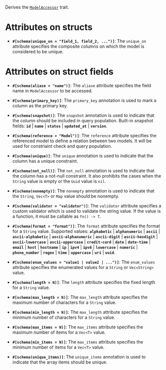 Derives the [`ModelAccessor`](zino_core::orm::ModelAccessor) trait.

# Attributes on structs

- **`#[schema(unique_on = "field_1, field_2, ...")]`**: The `unique_on` attribute specifies
  the composite columns on which the model is considered to be unique.

# Attributes on struct fields

- **`#[schema(aliase = "name")]`**: The `aliase` attribute specifies
  the field name in `ModelAccessor` to be accessed.

- **`#[schema(primary_key)]`**: The `primary_key` annotation is used to
  mark a column as the primary key.

- **`#[schema(snapshot)]`**: The `snapshot` annotation is used to indicate that
  the column should be included in query population. Built-in snapshot fields:
  **`id`** | **`name`** | **`status`** | **`updated_at`** | **`version`**.

- **`#[schema(reference = "Model")]`**: The `reference` attribute specifies
  the referenced model to define a relation between two models.
  It will be used for constriaint check and query population.

- **`#[schema(unique)]`**: The `unique` annotation is used to indicate that
  the column has a unique constraint.

- **`#[schema(not_null)]`**: The `not_null` annotation is used to indicate that
  the column has a not-null constraint. It also prohibits the cases when
  the `String` value is empty or the `Uuid` value is `nil`.

- **`#[schema(nonempty)]`**: The `nonempty` annotation is used to indicate that
  the `String`, `Vec<T>` or `Map` value should be nonempty.

- **`#[schema(validator = "validator")]`**: The `validator` attribute specifies
  a custom validator which is used to validate the string value.
  If the value is a function, it must be callable as `fn() -> T`.

- **`#[schema(format = "format")]`**: The `format` attribute specifies
  the format for a `String` value. Supported values: **`alphabetic`** | **`alphanumeric`**
  | **`ascii`** | **`ascii-alphabetic`** | **`ascii-alphanumeric`** | **`ascii-digit`**
  | **`ascii-hexdigit`** | **`ascii-lowercase`** | **`ascii-uppercase`** | **`credit-card`**
  | **`date`** | **`date-time`** | **`email`** | **`host`** | **`hostname`** | **`ip`**
  | **`ipv4`** | **`ipv6`** | **`lowercase`** | **`numeric`** | **`phone_number`**
  | **`regex`** | **`time`** | **`uppercase`** | **`uri`** | **`uuid`**.

- **`#[schema(enum_values = "value1 | value2 | ...")]`**: The `enum_values` attribute specifies
  the enumerated values for a `String` or `Vec<String>` value.

- **`#[schema(length = N)]`**: The `length` attribute specifies
  the fixed length for a `String` value.

- **`#[schema(max_length = N)]`**: The `max_length` attribute specifies
  the maximum number of characters for a `String` value.

- **`#[schema(min_length = N)]`**: The `max_length` attribute specifies
  the minimum number of characters for a `String` value.

- **`#[schema(max_items = N)]`**: The `max_items` attribute specifies
  the maximum number of items for a `Vec<T>` value.

- **`#[schema(min_items = N)]`**: The `max_items` attribute specifies
  the minimum number of items for a `Vec<T>` value.

- **`#[schema(unique_items)]`**: The `unique_items` annotation is used to indicate that
  the array items should be unique.